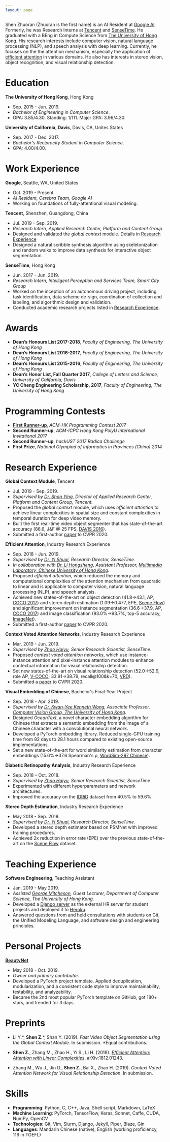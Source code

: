```yaml
---
layout: page
---
```


Shen Zhuoran (Zhuoran is the first name) is an AI Resident at [Google AI](https://ai.google/). Formerly, he was Research Interns at [Tencent](https://www.tencent.com/en-us/) and [SenseTime](https://www.sensetime.com/en/). He graduated with a BEng in Compute Science from [The University of Hong Kong](https://www.hku.hk/). His research interests include computer vision, natural language processing (NLP), and speech analysis with deep learning. Currently, he focuses on the the attention mechanism, especially the application of [efficient attention](ai/2019/03/23/decomposed-attention.html) in various domains. He also has interests in stereo vision, object recognition, and visual relationship detection.

# Education

**The University of Hong Kong**, Hong Kong

- Sep. 2015 - Jun. 2019.
- *Bachelor of Engineering* in *Computer Science*.
- GPA: 3.85/4.30. Standing: 1/111. Major GPA: 3.96/4.30.

**University of California, Davis**, Davis, CA, Unites States

- Sep. 2017 - Dec. 2017.
- *Bachelor's Reciprocity Student* in *Computer Science*.
- GPA: 4.00/4.00.

# Work Experience

**Google**, Seattle, WA, United States

- Oct. 2019 - Present.
- *AI Resident, Cerebra Team, Google AI*
- Working on foundations of fully-attentional visual modeling.

**Tencent**, Shenzhen, Guangdong, China

- Jul. 2019 - Sep. 2019.
- *Research Intern, Applied Research Center, Platform and Content Group*
- Designed and validated the *global context* module. Details in [Research Experience](#research-experience)
- Designed a natural scribble synthesis algorithm using skeletonization and random walks to improve data synthesis for interactive object segmentation.

**SenseTime**, Hong Kong

- Jun. 2017 - Jun. 2019.
- *Research Intern, Intelligent Perception and Services Team, Smart City Group*
- Worked on the inception of an autonomous driving project, including task identification, data scheme de-sign, coordination of collection and labeling, and algorithmic design and validation.
- Conducted academic research projects listed in [Research Experience](#research-experience).

# Awards

- **Dean’s Honours List 2017-2018**, *Faculty of Engineering, The University of Hong Kong*
- **Dean’s Honours List 2016-2017**, *Faculty of Engineering, The University of Hong Kong*
- **Dean’s Honours List 2015-2016**, *Faculty of Engineering, The University of Hong Kong*
- **Dean’s Honor List, Fall Quarter 2017**, *College of Letters and Science, University of California, Davis*
- **YC Cheng Engineering Scholarship, 2017**, *Faculty of Engineering, The University of Hong Kong*

# Programming Contests

- [**First Runner-up**](https://www.cs.hku.hk/data/news/2017/0717_ACM-HK_2017.htm), *ACM-HK Programming Contest 2017*
- **Second Runner-up**, *ACM-ICPC Hong Kong PolyU International Invitational 2017*
- **Second Runner-up**, *hackUST 2017 Radica Challenge*
- **First Prize**, *National Olympiad of Informatics in Provinces (China) 2014*

# Research Experience

**Global Context Module**, Tencent
- Jul. 2019 - Sep. 2019.
- *Supervised by [Dr. Shan Ying](https://scholar.google.com/citations?user=4oXBp9UAAAAJ&hl=en), Director of Applied Research Center, Platform and Content Group, Tencent.*
- Proposed the *global context* module, which uses *efficient attention* to achieve linear complexities in spatial size and constant complexities in temporal duration for deep video memory.
- Built the first real-time video object segmenter that has state-of-the-art accuracy (86.6, J&F @ 25 FPS, [DAVIS 2016](https://davischallenge.org/)).
- Submitted a first-author [paper](#preprints) to CVPR 2020.

**Efficient Attention**, Industry Research Experience

- Sep. 2018 - Jun. 2019.
- *Supervised by [Dr. Yi Shuai](https://scholar.google.com.hk/citations?user=afbbNmwAAAAJ), Research Director, SenseTime.*
- *In collaboration with [Dr. Li Hongsheng](https://www.ee.cuhk.edu.hk/~hsli/), Assistant Professor, [Multimedia Laboratory, Chinese University of Hong Kong](http://mmlab.ie.cuhk.edu.hk/).*
- Proposed *efficient attention*, which reduced the memory and computational complexities of the attention mechanism from quadratic to linear and is applicable to computer vision, natural language processing (NLP), and speech analysis.
- Achieved new states-of-the-art on object detection (41.8→43.1, AP, [COCO 2017](http://cocodataset.org/#detection-2017)) and stereo depth estimation (1.09→0.477, EPE, [Scene Flow](https://lmb.informatik.uni-freiburg.de/resources/datasets/SceneFlowDatasets.en.html)) and significant improvement on instance segmentation (36.6→37.9, AP, [COCO 2017](http://cocodataset.org/#detection-2017)) and image classification (93.0%→93.7%, top-5 accuracy, [ImageNet](https://www.kaggle.com/image-net)).
- Submitted a first-author [paper](#preprints) to CVPR 2020.

**Context Voted Attention Networks**, Industry Research Experience

- Mar. 2019 - Jun. 2019.
- *Supervised by [Zhao Haiyu](https://scholar.google.com/citations?user=oGM5N1kAAAAJ), Senior Research Scientist, SenseTime.*
- Proposed *context voted attention networks*, which use instance-instance attention and pixel-instance attention modules to enhance contextual information for visual relationship detection.
- Set new states-of-the-art on visual relationship detection (52.0→52.9, role AP, [V-COCO](https://arxiv.org/abs/1505.04474); 33.91→38.79, recall@100&k=70, [VRD](https://cs.stanford.edu/people/ranjaykrishna/vrd/)).
- Submitted a [paper](#preprints) to CVPR 2020.

**Visual Embedding of Chinese**, Bachelor's Final-Year Project

- Sep. 2018 - Apr. 2019.
- *Supervised by [Dr. Kwan-Yee Kenneth Wong](https://i.cs.hku.hk/~kykwong/), Associate Professor, [Computer Vision Group, The University of Hong Kong](http://www.visionlab.cs.hku.hk/).*
- Designed *OceanText*, a novel character embedding algorithm for Chinese that extracts a semantic embedding from the image of a Chinese character with a convolutional neural network.
- Developed a PyTorch embedding library. Reduced single-GPU training time from 82 days to 28.1 hours compared to existing open-source implementations.
- Set a new state-of-the-art for word similarity estimation from character embeddings (15.6%→37.6 Spearman's ρ, [WordSim-297 Chinese](https://github.com/Leonard-Xu/CWE/blob/master/data/297.txt)).

**Diabetic Retinopathy Analysis**, Industry Research Experience

- Sep. 2018 – Oct. 2018.
- *Supervised by [Zhao Haiyu](https://scholar.google.com/citations?user=oGM5N1kAAAAJ), Senior Research Scientist, SenseTime*
- Experimented with different hyperparameters and network architectures.
- Improved the accuracy on the [IDRiD](https://idrid.grand-challenge.org/Grading/) dataset from 40.5% to 59.6%.

**Stereo Depth Estimation**, Industry Research Experience

- May 2018 - Sep. 2018.
- *Supervised by [Dr. Yi Shuai](https://scholar.google.com.hk/citations?user=afbbNmwAAAAJ), Research Director, SenseTime.*
- Developed a stereo depth estimator based on PSMNet with improved training procedures.
- Achieved 2x reduction in error rate (EPE) over the previous state-of-the-art on the [Scene Flow](https://lmb.informatik.uni-freiburg.de/resources/datasets/SceneFlowDatasets.en.html) dataset.

# Teaching Experience

**Software Engineering**, Teaching Assistant

- Jan. 2019 - May 2019.
- *Assisted [George Mitcheson](https://www.cs.hku.hk/people/profile.jsp?teacher=georgem), Guest Lecturer, Department of Computer Science, The University of Hong Kong.*
- Developed a [Django server](https://github.com/gibicehr/hrserver) as the external HR server for student projects and deployed it to [Heroku](https://gibice-hrserver.herokuapp.com/).
- Answered questions from and held consultations with students on Git, the Unified Modeling Language, and software design and engineering principles.

# Personal Projects

[**BeautyNet**](https://github.com/cmsflash/beauty-net)

- May 2018 - Oct. 2019.
- *Owner and primary contributor.*
- Developed a PyTorch project template. Applied deduplication, modularization, and a consistent code style to improve maintainability, testability, and analyzability.
- Became the 2nd most popular PyTorch template on GitHub, got 180+ stars, and trended for 3 days.

# Preprints

- Li Y.\*, **Shen Z.**\*, Shan Y. (2019). *Fast Video Object Segmentation using the Global Context Module*. In submission. \*Equal contributions.

- **Shen Z.**, Zhang M., Zhao H., Yi S., Li H. (2019). [*Efficient Attention: Attention with Linear Complexities*](https://arxiv.org/abs/1812.01243). arXiv:1812.01243.

- Zhang M., Wu J., Jin D., **Shen Z.**, Bai X., Zhao H. (2019). *Context Voted Attention Network for Visual Relationship Detection*. In submission.

# Skills

- **Programming**: Python, C, C++, Java, Shell script, Markdown, LaTeX
- **Machine Learning**: PyTorch, TensorFlow, Keras, Sonnet, Caffe, CUDA, NumPy, OpenCV
- **Technologies**: Git, Vim, Slurm, Django, Jekyll, Piper, Blaze, Gin
- **Languages**: Mandarin Chinese (native), English (working proficiency, 116 in TOEFL)
